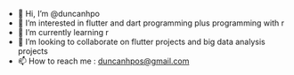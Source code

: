 - 👋 Hi, I’m @duncanhpo
- 👀 I’m interested in flutter and dart programming plus programming with r
- 🌱 I’m currently learning r 
- 💞️ I’m looking to collaborate on flutter projects and big data analysis projects
- 📫 How to reach me  : duncanhpos@gmail.com

<!---
duncanhpo/duncanhpo is a ✨ special ✨ repository because its `README.md` (this file) appears on your GitHub profile.
You can click the Preview link to take a look at your changes.
--->
